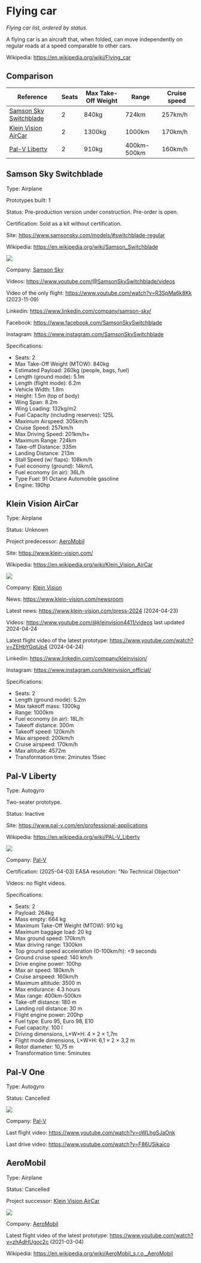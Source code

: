 Flying car
==========

_Flying car list, ordered by status._

A flying car is an aircraft that, when folded, can move independently on regular roads at a speed comparable to other cars.

Wikipedia: <https://en.wikipedia.org/wiki/Flying_car>

## Comparison
| Reference                                         | Seats | Max Take-Off Weight | Range       | Cruise speed |
|---------------------------------------------------|-------|---------------------|-------------|--------------|
| [Samson Sky Switchblade](#samson-sky-switchblade) | 2     | 840kg               | 724km       | 257km/h      |
| [Klein Vision AirCar](#klein-vision-aircar)       | 2     | 1300kg              | 1000km      | 170km/h      |
| [Pal-V Liberty](#pal-v-liberty)                   | 2     | 910kg               | 400km-500km | 160km/h      |



## Samson Sky Switchblade

Type: Airplane

Prototypes built: 1

Status: Pre-production version under construction. Pre-order is open.

Certification: Sold as a kit without certification.

Site: <https://www.samsonsky.com/models/#switchblade-regular>

Wikipedia: <https://en.wikipedia.org/wiki/Samson_Switchblade>

![](https://cdn.samsonsky.com/wp-content/uploads/2024/07/08173910/samson-blog-latest_updates-dec_12_2023-01.jpg)

Company: [Samson Sky](Company.md#samson-sky)

Videos: <https://www.youtube.com/@SamsonSkySwitchblade/videos>

Video of the only flight: <https://www.youtube.com/watch?v=R3SpMa6k8Kk> (2023-11-09)

Linkedin: <https://www.linkedin.com/company/samson-sky/>

Facebook: <https://www.facebook.com/SamsonSkySwitchblade>

Instagram: <https://www.instagram.com/SamsonSkySwitchblade>

Specifications:
- Seats: 2
- Max Take-Off Weight (MTOW): 840kg
- Estimated Payload: 260kg (people, bags, fuel)
- Length (ground mode): 5.1m
- Length (flight mode): 6.2m
- Vehicle Width: 1.8m
- Height: 1.5m (top of body)
- Wing Span: 8.2m
- Wing Loading: 132kg/m2
- Fuel Capacity (including reserves): 125L
- Maximum Airspeed: 305km/h
- Cruise Speed: 257km/h
- Max Driving Speed: 201km/h+
- Maximum Range: 724km
- Take-off Distance: 335m
- Landing Distance: 213m
- Stall Speed (w/ flaps): 108km/h
- Fuel economy (ground): 14km/L
- Fuel economy (in air): 36L/h
- Type Fuel: 91 Octane Automobile gasoline
- Engine: 190hp



## Klein Vision AirCar

Type: Airplane

Status: Unknown

Project predecessor: [AeroMobil](#aeromobil)

Site: <https://www.klein-vision.com/>

Wikipedia: <https://en.wikipedia.org/wiki/Klein_Vision_AirCar>

![](https://www.klein-vision.com/wp-content/uploads/2024/03/DSC_7362_2.jpg)

Company: [Klein Vision](Company.md#klein-vision)

News: <https://www.klein-vision.com/newsroom>

Latest news: <https://www.klein-vision.com/press-2024> (2024-04-23) 

Videos: <https://www.youtube.com/@kleinvision4411/videos> last updated 2024-04-24

Latest flight video of the latest prototype: <https://www.youtube.com/watch?v=ZEHbYGqtJp4> (2024-04-24) 

Linkedin: <https://www.linkedin.com/company/kleinvision/>

Instagram: <https://www.instagram.com/kleinvision_official/>

Specifications:
- Seats: 2
- Length (ground mode): 5.2m
- Max takeoff mass: 1300kg
- Range: 1000km
- Fuel economy (in air): 18L/h
- Takeoff distance: 300m
- Takeoff speed: 120km/h
- Max airspeed: 200km/h
- Cruise airspeed: 170km/h
- Max altitude: 4572m
- Transformation time: 2minutes 15sec



## Pal-V Liberty

Type: Autogyro

Two-seater prototype.

Status: Inactive

Site: <https://www.pal-v.com/en/professional-applications>

Wikipedia: <https://en.wikipedia.org/wiki/PAL-V_Liberty>

![](https://pal-v.imgix.net/files/Headers/Full-Hight-Headers/img-banner02@2x.jpg?auto=compress%2Cformat&crop=focalpoint&fit=crop&fp-x=0.5&fp-y=0.5&h=1279&q=60&w=3838&s=ebde89645fc43c78b7918b1f1d05ee27)

Company: [Pal-V](Company.md#pal-v)

Certification: (2025-04-03) EASA resolution: "No Technical Objection"

Videos: no flight videos.

Specifications:
- Seats: 2
- Payload: 264kg
- Mass empty: 664 kg
- Maximum Take-Off Weight (MTOW): 910 kg
- Maximum baggage load: 20 kg
- Max ground speed: 170km/h
- Max driving range: 1300km
- Top ground speed acceleration (0-100km/h): <9 seconds
- Ground cruise speed: 140 km/h
- Drive engine power: 100hp
- Max air speed: 180km/h
- Cruise airspeed: 160km/h
- Maximum altitude: 3500 m
- Max endurance: 4.3 hours
- Max range: 400km-500km
- Take-off distance: 180 m
- Landing roll distance: 30 m
- Flight engine power: 200hp
- Fuel type: Euro 95, Euro 98, E10
- Fuel capacity: 100 l
- Driving dimensions, L×W×H: 4 × 2 × 1,7m
- Flight mode dimensions, L×W×H: 6,1 × 2 × 3,2 m
- Rotor diameter: 10,75 m
- Transformation time: 5minutes



## Pal-V One

Type: Autogyro

Status: Cancelled

![](https://pal-v.imgix.net/files/Timeline/PAL-V-Liberty-flying-car-Timeline-008.jpg?auto=compress%2Cformat&crop=focalpoint&fit=crop&fp-x=0.5&fp-y=0.5&h=767&q=60&w=1150&s=6277644059f79a706cca169532f2a1a2)

Company: [Pal-V](Company.md#pal-v)

Last flight video: <https://www.youtube.com/watch?v=oWLhgSJaOnk>

Last drive video: <https://www.youtube.com/watch?v=F86USjkajco>



## AeroMobil

Type: Airplane

Status: Cancelled

Project successor: [Klein Vision AirCar](#klein-vision-aircar)

![](https://www.aeromobil.com/images/tf_7.png)

Company: [AeroMobil](Company.md#aeromobil)

Latest flight video of the latest prototype: <https://www.youtube.com/watch?v=zhAdHUgoc2c> (2021-03-04)

Wikipedia: <https://en.wikipedia.org/wiki/AeroMobil_s.r.o._AeroMobil>

